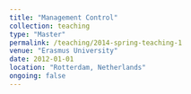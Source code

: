 ```yaml
---
title: "Management Control"
collection: teaching
type: "Master"
permalink: /teaching/2014-spring-teaching-1
venue: "Erasmus University"
date: 2012-01-01
location: "Rotterdam, Netherlands"
ongoing: false
---
```

